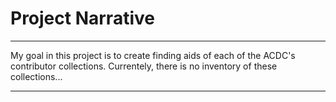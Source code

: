 # Project Narrative 
----------------------------------

My goal in this project is to create finding aids of each of the ACDC's contributor collections.  Currentely, there is no inventory of these collections... 

-------------------

